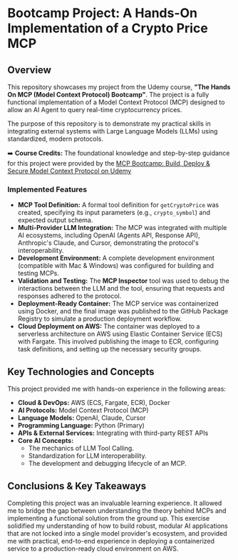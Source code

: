 # Bootcamp Project: A Hands-On Implementation of a Crypto Price MCP

## Overview

This repository showcases my project from the Udemy course, **"The Hands On MCP (Model Context Protocol) Bootcamp"**. The project is a fully functional implementation of a Model Context Protocol (MCP) designed to allow an AI Agent to query real-time cryptocurrency prices.

The purpose of this repository is to demonstrate my practical skills in integrating external systems with Large Language Models (LLMs) using standardized, modern protocols.

➡️ **Course Credits:** The foundational knowledge and step-by-step guidance for this project were provided by the [MCP Bootcamp: Build, Deploy & Secure Model Context Protocol on Udemy](https://www.udemy.com/course/learn-mcp-model-context-protocol-course-and-a2a-bootcamphands-hands-on/?referralCode=4BB6FF5CE336B4460CDA)

### Implemented Features

* **MCP Tool Definition:** A formal tool definition for `getCryptoPrice` was created, specifying its input parameters (e.g., `crypto_symbol`) and expected output schema.
* **Multi-Provider LLM Integration:** The MCP was integrated with multiple AI ecosystems, including OpenAI (Agents API, Response API), Anthropic's Claude, and Cursor, demonstrating the protocol's interoperability.
* **Development Environment:** A complete development environment (compatible with Mac & Windows) was configured for building and testing MCPs.
* **Validation and Testing:** The **MCP Inspector** tool was used to debug the interactions between the LLM and the tool, ensuring that requests and responses adhered to the protocol.
* **Deployment-Ready Container:** The MCP service was containerized using Docker, and the final image was published to the GitHub Package Registry to simulate a production deployment workflow.
* **Cloud Deployment on AWS:** The container was deployed to a serverless architecture on AWS using Elastic Container Service (ECS) with Fargate. This involved publishing the image to ECR, configuring task definitions, and setting up the necessary security groups.

## Key Technologies and Concepts

This project provided me with hands-on experience in the following areas:

* **Cloud & DevOps:** AWS (ECS, Fargate, ECR), Docker
* **AI Protocols:** Model Context Protocol (MCP)
* **Language Models:** OpenAI, Claude, Cursor
* **Programming Language:** Python (Primary)
* **APIs & External Services:** Integrating with third-party REST APIs
* **Core AI Concepts:**
  * The mechanics of LLM Tool Calling.
  * Standardization for LLM interoperability.
  * The development and debugging lifecycle of an MCP.

## Conclusions & Key Takeaways

Completing this project was an invaluable learning experience. It allowed me to bridge the gap between understanding the theory behind MCPs and implementing a functional solution from the ground up. This exercise solidified my understanding of how to build robust, modular AI applications that are not locked into a single model provider's ecosystem, and provided me with practical, end-to-end experience in deploying a containerized service to a production-ready cloud environment on AWS.
